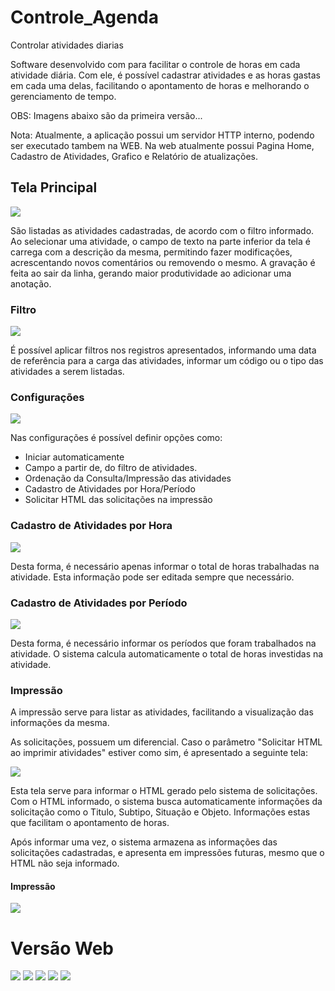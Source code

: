# Controle_Agenda
Controlar atividades diarias

Software desenvolvido com para facilitar o controle de horas em cada atividade diária.
Com ele, é possível cadastrar atividades e as horas gastas em cada uma delas, facilitando o apontamento de horas e melhorando o gerenciamento de tempo.

OBS: Imagens abaixo são da primeira versão...

Nota: Atualmente, a aplicação possui um servidor HTTP interno, podendo ser executado tambem na WEB. Na web atualmente possui Pagina Home, Cadastro de Atividades, Grafico e Relatório de atualizações.


<h2>Tela Principal</h2>
<img src="https://github.com/GiovaniDaSilva/Controle_Agenda/blob/master/Imagens/Tela%20Principal.PNG">

São listadas as atividades cadastradas, de acordo com o filtro informado.
Ao selecionar uma atividade, o campo de texto na parte inferior da tela é carrega com a descrição da mesma, permitindo fazer modificações, acrescentando novos comentários ou removendo o mesmo. A gravação é feita ao sair da linha, gerando maior produtividade ao adicionar uma anotação.

<h3>Filtro</h3>
<img src="https://github.com/GiovaniDaSilva/Controle_Agenda/blob/master/Imagens/Filtro%20de%20Atividades.PNG">

É possível aplicar filtros nos registros apresentados, informando uma data de referência para a carga das atividades, informar um código ou o tipo das atividades a serem listadas.

<h3>Configurações</h3>
<img src="https://github.com/GiovaniDaSilva/Controle_Agenda/blob/master/Imagens/Configura%C3%A7%C3%B5es.PNG">

Nas configurações é possível definir opções como:
 <ul>
      <li>Iniciar automaticamente</li>            
      <li>Campo a partir de, do filtro de atividades.</li>
      <li>Ordenação da Consulta/Impressão das atividades</li>
      <li>Cadastro de Atividades por Hora/Período</li>    
      <li>Solicitar HTML das solicitações na impressão</li>      
 </ul>

<h3>Cadastro de Atividades por Hora</h3>
<img src="https://github.com/GiovaniDaSilva/Controle_Agenda/blob/master/Imagens/Atividade%20por%20Horas%20trabalhadas.PNG">

Desta forma, é necessário apenas informar o total de horas trabalhadas na atividade. Esta informação pode ser editada sempre que necessário.

<h3>Cadastro de Atividades por Período</h3>
<img src="https://github.com/GiovaniDaSilva/Controle_Agenda/blob/master/Imagens/Atividade%20por%20Periodo.PNG">

Desta forma, é necessário informar os períodos que foram trabalhados na atividade. O sistema calcula automaticamente o total de horas investidas na atividade.

<h3>Impressão</h3>

A impressão serve para listar as atividades, facilitando a visualização das informações da mesma.

As solicitações, possuem um diferencial.
Caso o parâmetro "Solicitar HTML ao imprimir atividades" estiver como sim, é apresentado a seguinte tela:

<img src="https://github.com/GiovaniDaSilva/Controle_Agenda/blob/master/Imagens/HTML%20Impress%C3%A3o.PNG">

Esta tela serve para informar o HTML gerado pelo sistema de solicitações.
Com o HTML informado, o sistema busca automaticamente informações da solicitação como o Titulo, Subtipo, Situação e Objeto. Informações estas que facilitam o apontamento de horas.

Após informar uma vez, o sistema armazena as informações das solicitações cadastradas, e apresenta em impressões futuras, mesmo que o HTML não seja informado.

<h4>Impressão</h4>
<img src="https://github.com/GiovaniDaSilva/Controle_Agenda/blob/master/Imagens/Impress%C3%A3o.PNG">



<h1>Versão Web</h1>
<img src="https://github.com/GiovaniDaSilva/Controle_Agenda/blob/master/Imagens/Inicial%20Web.PNG">

<img src="https://github.com/GiovaniDaSilva/Controle_Agenda/blob/master/Imagens/Cadastro%20Web.PNG">

<img src="https://github.com/GiovaniDaSilva/Controle_Agenda/blob/master/Imagens/Impressao%20Web.PNG">

<img src="https://github.com/GiovaniDaSilva/Controle_Agenda/blob/master/Imagens/Configura%C3%A7%C3%B5es%20Web.PNG">

<img src="https://github.com/GiovaniDaSilva/Controle_Agenda/blob/master/Imagens/Utiliza%C3%A7%C3%A3o%20Web.gif">








